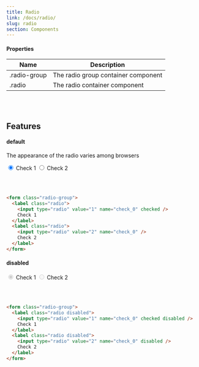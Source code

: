 ```yaml
---
title: Radio
link: /docs/radio/
slug: radio
section: Components
---
```


#### Properties
<table class="ro-table-group ro-table-group-outline">
  <thead>
    <tr>
      <th>Name</th>
      <th>Description</th>
    </tr>
  </thead>
  <tbody class="align-baseline">
    <tr>
      <td>.radio-group</td>
      <td>
        The radio group container component
      </td>
    </tr>
    <tr>
      <td>.radio</td>
      <td>
        The radio container component
      </td>
    </tr>
  </tbody>
</table>
<br>
<br>


## Features
#### default
The appearance of the radio varies among browsers

<form class="radio-group">
  <label class="radio">
    <input type="radio" value="1" name="check_0" checked />
    Check 1
  </label>
  <label class="radio">
    <input type="radio" value="2" name="check_0" />
    Check 2
  </label>
</form>
<br>
<br>

```html {}
<form class="radio-group">
  <label class="radio">
    <input type="radio" value="1" name="check_0" checked />
    Check 1
  </label>
  <label class="radio">
    <input type="radio" value="2" name="check_0" />
    Check 2
  </label>
</form>
```


#### disabled
<form class="radio-group">
  <label class="radio disabled">
    <input type="radio" value="1" name="check_0" checked disabled />
    Check 1
  </label>
  <label class="radio disabled">
    <input type="radio" value="2" name="check_0" disabled />
    Check 2
  </label>
</form>
<br>
<br>

```html {}
<form class="radio-group">
  <label class="radio disabled">
    <input type="radio" value="1" name="check_0" checked disabled />
    Check 1
  </label>
  <label class="radio disabled">
    <input type="radio" value="2" name="check_0" disabled />
    Check 2
  </label>
</form>
```
